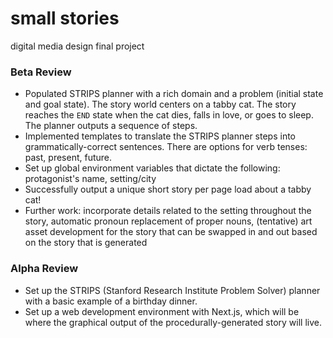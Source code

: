 # small stories
digital media design final project

### Beta Review
- Populated STRIPS planner with a rich domain and a problem (initial state and goal state). The story world centers on a tabby cat. The story reaches the `END` state when the cat dies, falls in love, or goes to sleep. The planner outputs a sequence of steps. 
- Implemented templates to translate the STRIPS planner steps into grammatically-correct sentences. There are options for verb tenses: past, present, future.
- Set up global environment variables that dictate the following: protagonist's name, setting/city
- Successfully output a unique short story per page load about a tabby cat!
- Further work: incorporate details related to the setting throughout the story, automatic pronoun replacement of proper nouns, (tentative) art asset development for the story that can be swapped in and out based on the story that is generated

### Alpha Review
- Set up the STRIPS (Stanford Research Institute Problem Solver) planner with a basic example of a birthday dinner.
- Set up a web development environment with Next.js, which will be where the graphical output of the procedurally-generated story will live.
